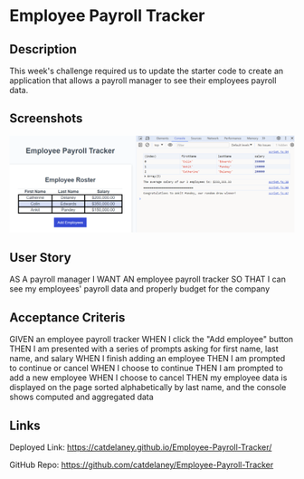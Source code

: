 # Employee Payroll Tracker

## Description
This week's challenge required us to update the starter code to create an application that allows a payroll manager to see their employees payroll data.
## Screenshots
![Module 3 Challenge](./Assets/images/myScreenshot.png)
## User Story
AS A payroll manager
I WANT AN employee payroll tracker
SO THAT I can see my employees' payroll data and properly budget for the company
## Acceptance Criteris
GIVEN an employee payroll tracker
WHEN I click the "Add employee" button
THEN I am presented with a series of prompts asking for first name, last name, and salary
WHEN I finish adding an employee
THEN I am prompted to continue or cancel
WHEN I choose to continue
THEN I am prompted to add a new employee
WHEN I choose to cancel
THEN my employee data is displayed on the page sorted alphabetically by last name, and the console shows computed and aggregated data
## Links
Deployed Link: https://catdelaney.github.io/Employee-Payroll-Tracker/

GitHub Repo: https://github.com/catdelaney/Employee-Payroll-Tracker